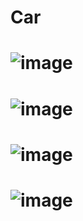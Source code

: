 # Car
# ![image](https://github.com/pengyu110/Car/blob/master/image/1.png)
# ![image](https://github.com/pengyu110/Car/blob/master/image/2.png)
# ![image](https://github.com/pengyu110/Car/blob/master/image/3.png)
# ![image](https://github.com/pengyu110/Car/blob/master/image/4.png)
